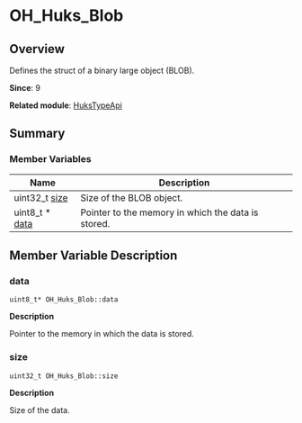 # OH_Huks_Blob


## Overview

Defines the struct of a binary large object (BLOB).

**Since**: 9

**Related module**: [HuksTypeApi](_huks_type_api.md)


## Summary


### Member Variables

| Name| Description|
| -------- | -------- |
| uint32_t [size](#size) | Size of the BLOB object. |
| uint8_t \* [data](#data) | Pointer to the memory in which the data is stored. |


## Member Variable Description


### data

```
uint8_t* OH_Huks_Blob::data
```
**Description**

Pointer to the memory in which the data is stored.


### size

```
uint32_t OH_Huks_Blob::size
```
**Description**

Size of the data.